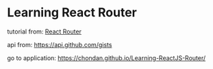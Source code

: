 # Learning React Router

tutorial from: [React Router](https://reactrouter.com/)

api from: https://api.github.com/gists

go to application: https://chondan.github.io/Learning-ReactJS-Router/
